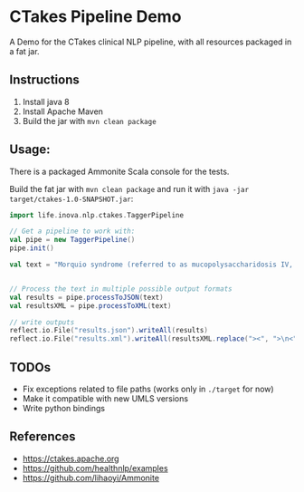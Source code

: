 # CTakes Pipeline Demo

A Demo for the CTakes clinical NLP pipeline, with all resources packaged in a fat jar.

## Instructions
1. Install java 8
2. Install Apache Maven
3. Build the jar with `mvn clean package`

## Usage:
There is a packaged Ammonite Scala console for the tests.

Build the fat jar with  `mvn clean package` and 
run it with `java -jar target/ctakes-1.0-SNAPSHOT.jar`:

```scala
import life.inova.nlp.ctakes.TaggerPipeline

// Get a pipeline to work with:
val pipe = new TaggerPipeline()
pipe.init()

val text = "Morquio syndrome (referred to as mucopolysaccharidosis IV, MPS IV, Morquio-Brailsford syndrome, or Morquio) is a rare metabolic disorder in which the body cannot process certain types of mucopolysaccharides (long chains of sugar molecules), which the body uses as lubricants and shock absorbers"


// Process the text in multiple possible output formats
val results = pipe.processToJSON(text)
val resultsXML = pipe.processToXML(text)

// write outputs
reflect.io.File("results.json").writeAll(results)
reflect.io.File("results.xml").writeAll(resultsXML.replace("><", ">\n<"))
```

## TODOs
- Fix exceptions related to file paths (works only in `./target` for now)
- Make it compatible with new UMLS versions
- Write python bindings

## References
- https://ctakes.apache.org
- https://github.com/healthnlp/examples
- https://github.com/lihaoyi/Ammonite
